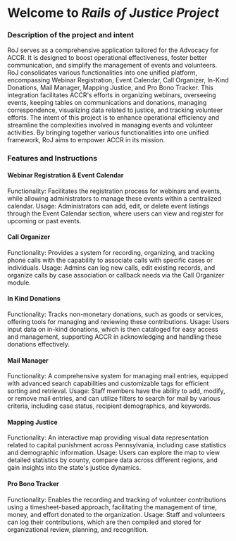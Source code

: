 # Welcome to _Rails of Justice Project_

### Description of the project and intent

RoJ serves as a comprehensive application tailored for the Advocacy for ACCR. It is designed to boost operational effectiveness, foster better communication, and simplify the management of events and volunteers. RoJ consolidates various functionalities into one unified platform, encompassing Webinar Registration, Event Calendar, Call Organizer, In-Kind Donations, Mail Manager, Mapping Justice, and Pro Bono Tracker. This integration facilitates ACCR's efforts in organizing webinars, overseeing events, keeping tables on communications and donations, managing correspondence, visualizing data related to justice, and tracking volunteer efforts. The intent of this project is to enhance operational efficiency and streamline the complexities involved in managing events and volunteer activities. By bringing together various functionalities into one unified framework, RoJ aims to empower ACCR in its mission.

### Features and Instructions

#### Webinar Registration & Event Calendar

Functionality: Facilitates the registration process for webinars and events, while allowing administrators to manage these events within a centralized calendar.
Usage: Administrators can add, edit, or delete event listings through the Event Calendar section, where users can view and register for upcoming or past events.

#### Call Organizer

Functionality: Provides a system for recording, organizing, and tracking phone calls with the capability to associate calls with specific cases or individuals.
Usage: Admins can log new calls, edit existing records, and organize calls by case association or callback needs via the Call Organizer module.

#### In Kind Donations

Functionality: Tracks non-monetary donations, such as goods or services, offering tools for managing and reviewing these contributions.
Usage: Users input data on in-kind donations, which is then cataloged for easy access and management, supporting ACCR in acknowledging and handling these donations effectively.

#### Mail Manager

Functionality: A comprehensive system for managing mail entries, equipped with advanced search capabilities and customizable tags for efficient sorting and retrieval.
Usage: Staff members have the ability to add, modify, or remove mail entries, and can utilize filters to search for mail by various criteria, including case status, recipient demographics, and keywords.

#### Mapping Justice

Functionality: An interactive map providing visual data representation related to capital punishment across Pennsylvania, including case statistics and demographic information.
Usage: Users can explore the map to view detailed statistics by county, compare data across different regions, and gain insights into the state's justice dynamics.

#### Pro Bono Tracker

Functionality: Enables the recording and tracking of volunteer contributions using a timesheet-based approach, facilitating the management of time, money, and effort donated to the organization.
Usage: Staff and volunteers can log their contributions, which are then compiled and stored for organizational review, planning, and recognition.
